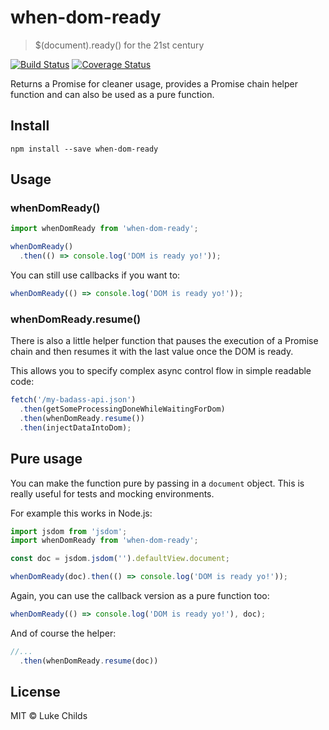 # when-dom-ready

> $(document).ready() for the 21st century

[![Build Status](https://travis-ci.org/lukechilds/when-dom-ready.svg?branch=master)](https://travis-ci.org/lukechilds/when-dom-ready) [![Coverage Status](https://coveralls.io/repos/github/lukechilds/when-dom-ready/badge.svg?branch=master)](https://coveralls.io/github/lukechilds/when-dom-ready?branch=master)

Returns a Promise for cleaner usage, provides a Promise chain helper function and can also be used as a pure function.

## Install

```shell
npm install --save when-dom-ready
```

## Usage

### whenDomReady()

```js
import whenDomReady from 'when-dom-ready';

whenDomReady()
  .then(() => console.log('DOM is ready yo!'));
```

You can still use callbacks if you want to:

```js
whenDomReady(() => console.log('DOM is ready yo!'));
```

### whenDomReady.resume()

There is also a little helper function that pauses the execution of a Promise chain and then resumes it with the last value once the DOM is ready.

This allows you to specify complex async control flow in simple readable code:

```js
fetch('/my-badass-api.json')
  .then(getSomeProcessingDoneWhileWaitingForDom)
  .then(whenDomReady.resume())
  .then(injectDataIntoDom);
```

## Pure usage

You can make the function pure by passing in a `document` object. This is really useful for tests and mocking environments.

For example this works in Node.js:

```js
import jsdom from 'jsdom';
import whenDomReady from 'when-dom-ready';

const doc = jsdom.jsdom('').defaultView.document;

whenDomReady(doc).then(() => console.log('DOM is ready yo!'));
```

Again, you can use the callback version as a pure function too:

```js
whenDomReady(() => console.log('DOM is ready yo!'), doc);
```

And of course the helper:

```js
//...
  .then(whenDomReady.resume(doc))
```

## License

MIT © Luke Childs
